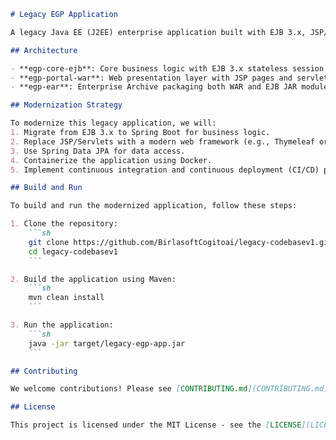 ```markdown
# Legacy EGP Application

A legacy Java EE (J2EE) enterprise application built with EJB 3.x, JSP/Servlets, and JPA. This multi-module Maven project represents a typical enterprise government portal (EGP) system from the mid-2000s era.

## Architecture

- **egp-core-ejb**: Core business logic with EJB 3.x stateless session beans, JPA entities, and DAOs
- **egp-portal-war**: Web presentation layer with JSP pages and servlets
- **egp-ear**: Enterprise Archive packaging both WAR and EJB JAR modules

## Modernization Strategy

To modernize this legacy application, we will:
1. Migrate from EJB 3.x to Spring Boot for business logic.
2. Replace JSP/Servlets with a modern web framework (e.g., Thymeleaf or Angular).
3. Use Spring Data JPA for data access.
4. Containerize the application using Docker.
5. Implement continuous integration and continuous deployment (CI/CD) pipelines.

## Build and Run

To build and run the modernized application, follow these steps:

1. Clone the repository:
    ```sh
    git clone https://github.com/BirlasoftCogitoai/legacy-codebasev1.git
    cd legacy-codebasev1
    ```

2. Build the application using Maven:
    ```sh
    mvn clean install
    ```

3. Run the application:
    ```sh
    java -jar target/legacy-egp-app.jar
    ```

## Contributing

We welcome contributions! Please see [CONTRIBUTING.md](CONTRIBUTING.md) for details.

## License

This project is licensed under the MIT License - see the [LICENSE](LICENSE) file for details.
```